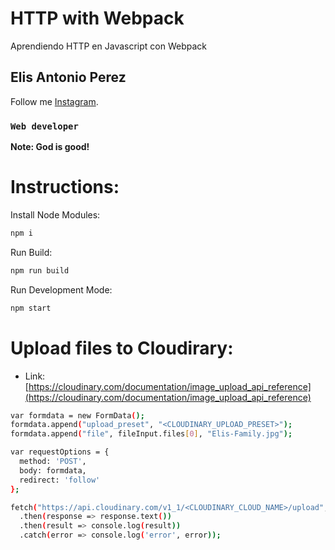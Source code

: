 # HTTP with Webpack

Aprendiendo HTTP en Javascript con Webpack

## Elis Antonio Perez

Follow me [Instagram](https://instagram.com/elisperezmusic).

### `Web developer`

**Note: God is good!**

# Instructions:

Install Node Modules:

```bash
npm i
```

Run Build:

```bash
npm run build
```

Run Development Mode:

```bash
npm start
```

# Upload files to Cloudirary:

- Link: [https://cloudinary.com/documentation/image_upload_api_reference](https://cloudinary.com/documentation/image_upload_api_reference)

```bash
var formdata = new FormData();
formdata.append("upload_preset", "<CLOUDINARY_UPLOAD_PRESET>");
formdata.append("file", fileInput.files[0], "Elis-Family.jpg");

var requestOptions = {
  method: 'POST',
  body: formdata,
  redirect: 'follow'
};

fetch("https://api.cloudinary.com/v1_1/<CLOUDINARY_CLOUD_NAME>/upload", requestOptions)
  .then(response => response.text())
  .then(result => console.log(result))
  .catch(error => console.log('error', error));
```

